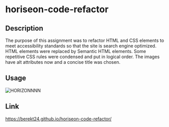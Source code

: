 # horiseon-code-refactor

## Description

The purpose of this assignment was to refactor HTML and CSS elements to meet accessibility standards so that the site is search engine optimized. HTML elements were replaced by Semantic HTML elements. Some repetitive CSS rules were condensed and put in logical order. The images have alt attributes now and a concise title was chosen.

## Usage
![HORIZONNNN](https://user-images.githubusercontent.com/114173723/197088272-a9ec02c7-c13b-4420-a750-d69772f9d235.png)



## Link
https://berekt24.github.io/horiseon-code-refactor/
